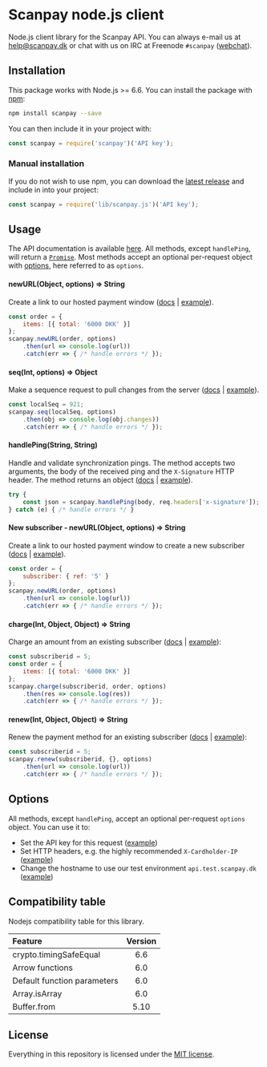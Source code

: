# Scanpay node.js client

Node.js client library for the Scanpay API. You can always e-mail us at [help@scanpay.dk](mailto:help@scanpay.dk) or chat with us on IRC at Freenode `#scanpay` ([webchat](https://webchat.freenode.net?randomnick=1&channels=scanpay&prompt=1)).

## Installation

This package works with Node.js >= 6.6. You can install the package with [npm](https://www.npmjs.com/package/scanpay):

```bash
npm install scanpay --save
```
You can then include it in your project with:

```js
const scanpay = require('scanpay')('API key');
```

### Manual installation

If you do not wish to use npm, you can download the [latest release](https://github.com/scanpaydk/node-scanpay/releases) and include in into your project:

```js
const scanpay = require('lib/scanpay.js')('API key');
```

## Usage

The API documentation is available [here](https://docs.scanpay.dk/). All methods, except `handlePing`, will return a [`Promise`](https://developer.mozilla.org/en-US/docs/Web/JavaScript/Reference/Global_Objects/Promise). Most methods accept an optional per-request object with [options](#options), here referred to as `options`.

#### newURL(Object, options) => String

Create a link to our hosted payment window ([docs](https://docs.scanpay.dk/payment-link) \| [example](tests/newURL.js)).

```js
const order = {
    items: [{ total: '6000 DKK' }]
};
scanpay.newURL(order, options)
    .then(url => console.log(url))
    .catch(err => { /* handle errors */ });
```

#### seq(Int, options) => Object

Make a sequence request to pull changes from the server ([docs](https://docs.scanpay.dk/synchronization#sequence-request) \| [example](tests/seq.js)).

```js
const localSeq = 921;
scanpay.seq(localSeq, options)
    .then(obj => console.log(obj.changes))
    .catch(err => { /* handle errors */ });
```

#### handlePing(String, String)

Handle and validate synchronization pings.
The method accepts two arguments, the body of the received ping and the `X-Signature` HTTP header. The method returns an object ([docs](https://docs.scanpay.dk/synchronization#ping-service) \| [example](tests/handlePing.js)).

```js
try {
    const json = scanpay.handlePing(body, req.headers['x-signature']);
} catch (e) { /* handle errors */ }
```

#### New subscriber - newURL(Object, options) => String

Create a link to our hosted payment window to create a new subscriber ([docs](https://docs.scanpay.dk/subscriptions/create-subscriber) \| [example](tests/newURL-subscriber.js)).

```js
const order = {
    subscriber: { ref: '5' }
};
scanpay.newURL(order, options)
    .then(url => console.log(url))
    .catch(err => { /* handle errors */ });
```

#### charge(Int, Object, Object) => String

Charge an amount from an existing subscriber ([docs](https://docs.scanpay.dk/subscriptions/charge-subscriber) \| [example](tests/charge.js)):

```js
const subscriberid = 5;
const order = {
    items: [{ total: '6000 DKK' }]
};
scanpay.charge(subscriberid, order, options)
    .then(res => console.log(res))
    .catch(err => { /* handle errors */ });
```

#### renew(Int, Object, Object) => String

Renew the payment method for an existing subscriber ([docs](https://docs.scanpay.dk/subscriptions/renew-subscriber) \| [example](tests/renew.js)):

```js
const subscriberid = 5;
scanpay.renew(subscriberid, {}, options)
    .then(url => console.log(url))
    .catch(err => { /* handle errors */ });
```

## Options

All methods, except `handlePing`, accept an optional per-request `options` object. You can use it to:

* Set the API key for this request ([example](tests/newURL.js#L8))
* Set HTTP headers, e.g. the highly recommended `X-Cardholder-IP` ([example](tests/newURL.js#L11))
* Change the hostname to use our test environment `api.test.scanpay.dk` ([example](tests/newURL.js#L9))

## Compatibility table

Nodejs compatibility table for this library.

| Feature                           | Version |
| :-------------------------------- | :-----: |
| crypto.timingSafeEqual            | 6.6     |
| Arrow functions                   | 6.0     |
| Default function parameters       | 6.0     |
| Array.isArray                     | 6.0     |
| Buffer.from                       | 5.10    |


## License

Everything in this repository is licensed under the [MIT license](LICENSE).
